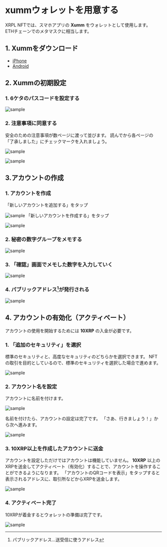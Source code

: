 <link href="/cmn.css" rel="stylesheet"></link>

# xummウォレットを用意する

XRPL NFTでは、スマホアプリの **Xumm** をウォレットとして使用します。  
ETHチェーンでのメタマスクに相当します。


<!----------------------------------------------->
<a id="01_02_01"></a>
## 1. Xummをダウンロード
<!----------------------------------------------->

- [iPhone](https://apps.apple.com/us/app/xumm-your-xrp-wallet/id1492302343)
- [Android](https://play.google.com/store/apps/details?id=com.xrpllabs.xumm)


<!----------------------------------------------->
<a id="01_02_02"></a>
## 2. Xummの初期設定
<!----------------------------------------------->

### 1. 6ケタのパスコードを設定する

<span class="solo">![sample](/manual_pic/01_02_pic01.png)</span>


### 2. 注意事項に同意する
安全のための注意事項が数ページに渡って並びます。
読んでから各ページの「了承しました」にチェックマークを入れましょう。

<span class="solo">![sample](/manual_pic/01_02_pic02.png)</span>

<span class="solo">![sample](/manual_pic/01_02_pic02.png)</span>


<!----------------------------------------------->
<a id="01_02_03"></a>
## 3.アカウントの作成
<!----------------------------------------------->

### 1. アカウントを作成
「新しいアカウントを追加する」をタップ

<span class="solo">![sample](/manual_pic/01_02_pic04.png)</span>
「新しいアカウントを作成する」をタップ

<span class="solo">![sample](/manual_pic/01_02_pic05.png)</span>


### 2. 秘密の数字グループをメモする

<span class="solo">![sample](/manual_pic/01_02_pic062.png)</span>


### 3. 「確認」画面でメモした数字を入力していく

<span class="solo">![sample](/manual_pic/01_02_pic07.png)</span>


### 4. パブリックアドレス[^1]が発行される

<span class="solo">![sample](/manual_pic/01_02_pic09.png)</span>

[^1]: パブリックアドレス…送受信に使うアドレス


<!----------------------------------------------->
<a id="01_02_04"></a>
## 4. アカウントの有効化（アクティベート）
<!----------------------------------------------->

アカウントの使用を開始するためには **10XRP** の入金が必要です。

### 1. 「追加のセキュリティ」を選択

標準のセキュリティと、高度なセキュリティのどちらかを選択できます。
NFTの取引を目的としているので、標準のセキュリティを選択した場合で進めます。

<span class="solo">![sample](/manual_pic/01_02_pic011.png)</span>


### 2. アカウント名を設定
アカウントに名前を付けます。

<span class="solo">![sample](/manual_pic/01_02_pic012.png)</span>

名前を付けたら、アカウントの設定は完了です。
「さあ、行きましょう！」から次へ進みます。

<span class="solo">![sample](/manual_pic/01_02_pic013.png)</span>


### 3. 10XRP以上を作成したアカウントに送金
アカウントを設定しただけではアカウントは機能していません。
**10XRP** 以上のXRPを送金してアクティベート（有効化）することで、アカウントを操作することができるようになります。
「アカウントのQRコードを表示」をタップすると表示されるアドレスに、取引所などからXRPを送金します。

<span class="solo">![sample](/manual_pic/01_02_pic014.png)</span>


### 4. アクティベート完了
10XRPが着金するとウォレットの準備は完了です。

<span class="solo">![sample](/manual_pic/01_02_pic015.png)</span>
